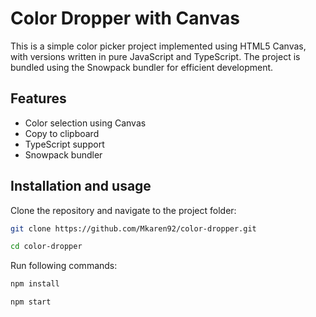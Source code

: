 # Color Dropper with Canvas

This is a simple color picker project implemented using HTML5 Canvas, with versions written in pure JavaScript and TypeScript. The project is bundled using the Snowpack bundler for efficient development.

## Features

- Color selection using Canvas
- Copy to clipboard
- TypeScript support
- Snowpack bundler

## Installation and usage

Clone the repository and navigate to the project folder:

```bash
git clone https://github.com/Mkaren92/color-dropper.git
```

```bash
cd color-dropper
```
Run following commands:

```bash
npm install
```
```bash
npm start
```
